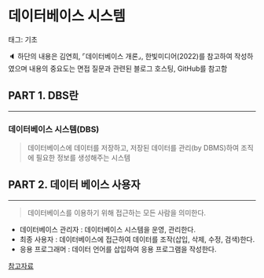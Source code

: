 # 데이터베이스 시스템

태그: 기초

<aside>
🔈 하단의 내용은 김연희, ⌜데이터베이스 개론⌟, 한빛미디어(2022)를 참고하여 작성하였으며 내용의 중요도는 면접 질문과 관련된 블로그 호스팅, GitHub를 참고함

</aside>

## PART 1. DBS란

---

### 데이터베이스 시스템(DBS)

> 데이터베이스에 데이터를 저장하고, 저장된 데이터를 관리(by DBMS)하여 조직에 필요한 정보를 생성해주는 시스템
> 

## PART 2. 데이터 베이스 사용자

---

> 데이터베이스를 이용하기 위해 접근하는 모든 사람을 의미한다.
> 
- 데이터베이스 관리자 : 데이터베이스 시스템을 운영, 관리한다.
- 최종 사용자 : 데이터베이스에 접근하여 데이터를 조작(삽입, 삭제, 수정, 검색)한다.
- 응용 프로그래머 : 데이터 언어를 삽입하여 응용 프로그램을 작성한다.

[참고자료](https://www.notion.so/539ca9925981464994aec87d2b8f3b50)